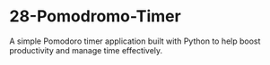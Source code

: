 # 28-Pomodromo-Timer
 A simple Pomodoro timer application built with Python to help boost productivity and manage time effectively.
